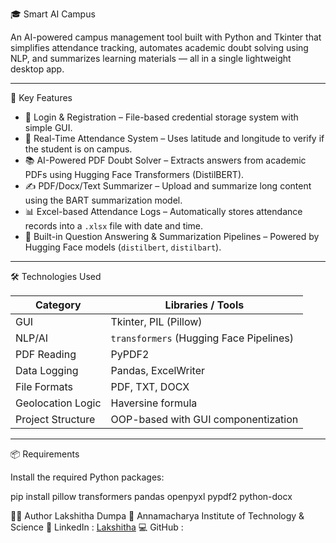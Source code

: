 🎓 Smart AI Campus

An AI-powered campus management tool built with Python and Tkinter that simplifies attendance tracking, automates academic doubt solving using NLP, and summarizes learning materials — all in a single lightweight desktop app.

-------------------------------------------------------------------------------------------------------------------------------------------------------------------------------------------------------------------------------------------------------------------------------------------------------------------

 🚀 Key Features

- 🔐 Login & Registration – File-based credential storage system with simple GUI.
- 📍 Real-Time Attendance System – Uses latitude and longitude to verify if the student is on campus.
- 📚 AI-Powered PDF Doubt Solver – Extracts answers from academic PDFs using Hugging Face Transformers (DistilBERT).
- ✍️ PDF/Docx/Text Summarizer – Upload and summarize long content using the BART summarization model.
- 📊 Excel-based Attendance Logs – Automatically stores attendance records into a `.xlsx` file with date and time.
- 🧠 Built-in Question Answering & Summarization Pipelines – Powered by Hugging Face models (`distilbert`, `distilbart`).

-------------------------------------------------------------------------------------------------------------------------------------------------------------------------------------------------------------------------------------------------------------------------------------------------------------------

 🛠️ Technologies Used

| Category            | Libraries / Tools                            |
|---------------------|----------------------------------------------|
| GUI                 | Tkinter, PIL (Pillow)                        |
| NLP/AI              | `transformers` (Hugging Face Pipelines)      |
| PDF Reading         | PyPDF2                                       |
| Data Logging        | Pandas, ExcelWriter                          |
| File Formats        | PDF, TXT, DOCX                               |
| Geolocation Logic   | Haversine formula                            |
| Project Structure   | OOP-based with GUI componentization          |

--------------------------------------------------------------------------------------------------------------------------------------------------------------------------------------------------------------------------------------------------------------------------------------------------------------------

 📦 Requirements

Install the required Python packages:

pip install pillow transformers pandas openpyxl pypdf2 python-docx



🙋‍♀️ Author
Lakshitha Dumpa
📍 Annamacharya Institute of Technology & Science
🔗 LinkedIn : [Lakshitha](https://www.linkedin.com/in/dumpa-lakshitha-4720a3327/) 
💻 GitHub : 

